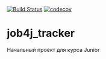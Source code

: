 [![Build Status](https://travis-ci.org/eskendarov/job4j_tracker.svg?branch=master)](https://travis-ci.org/eskendarov/job4j_tracker)
[![codecov](https://codecov.io/gh/eskendarov/job4j_tracker/branch/master/graph/badge.svg)](https://codecov.io/gh/eskendarov/job4j_tracker)
# job4j_tracker
Начальный проект для курса Junior
